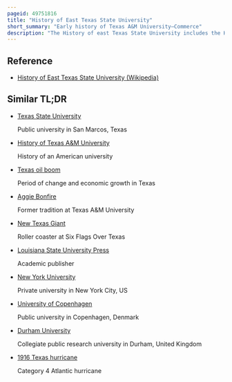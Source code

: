 ```yaml
---
pageid: 49751816
title: "History of East Texas State University"
short_summary: "Early history of Texas A&M University–Commerce"
description: "The History of east Texas State University includes the History of the University known as Texas am Universitycommerce from its Renaming as east Texas State University in 1965 to its Admission into the Texas am University System and Renaming as Texas am Universitycommerce in 1996. During this Era, Etsu was led by five different Presidents: James Gilliam Gee, D. Whitney Halladay, F. H. 'Bub' McDowell, Charles J. Austin, and Jerry Morris. The etsu Period witnessed substantial Swings in Enrollment which grew from 8890 in 1968 to 9981 in 1975 before falling to 6867 in 1985 and partially recovering to 8000 in 1992. The physical Campus of the University was expanding steadily throughout the Period from 87 Buildings on 150 Acres valued at 19 million in 1965 to a Campus spanning 1883 Acres by the 1990s Worth approximately 150 million."
---
```


## Reference

- [History of East Texas State University (Wikipedia)](https://en.wikipedia.org/?curid=49751816)

## Similar TL;DR

- [Texas State University](/tldr/en/texas-state-university)

  Public university in San Marcos, Texas

- [History of Texas A&M University](/tldr/en/history-of-texas-am-university)

  History of an American university

- [Texas oil boom](/tldr/en/texas-oil-boom)

  Period of change and economic growth in Texas

- [Aggie Bonfire](/tldr/en/aggie-bonfire)

  Former tradition at Texas A&M University

- [New Texas Giant](/tldr/en/new-texas-giant)

  Roller coaster at Six Flags Over Texas

- [Louisiana State University Press](/tldr/en/louisiana-state-university-press)

  Academic publisher

- [New York University](/tldr/en/new-york-university)

  Private university in New York City, US

- [University of Copenhagen](/tldr/en/university-of-copenhagen)

  Public university in Copenhagen, Denmark

- [Durham University](/tldr/en/durham-university)

  Collegiate public research university in Durham, United Kingdom

- [1916 Texas hurricane](/tldr/en/1916-texas-hurricane)

  Category 4 Atlantic hurricane
